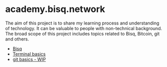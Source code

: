 # academy.bisq.network

The aim of this project is to share my learning process and understanding of technology. It can be valuable to people with non-technical background. The broad scope of this project includes topics related to Bisq, Bitcoin, git and others.

- [Bisq](Bisq.md)
- [Terminal basics](terminal.md)
- [git basics - WIP](git.md)

